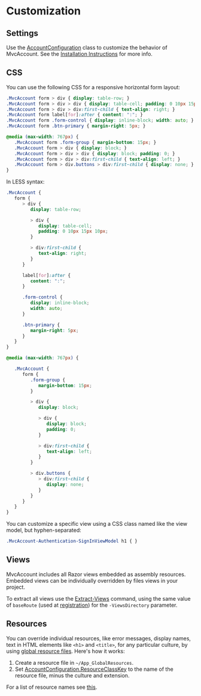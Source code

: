 ﻿Customization
=============

Settings
--------
Use the [AccountConfiguration](api/MvcAccount/AccountConfiguration/README.md#Properties) class to customize the behavior of MvcAccount. See the [Installation Instructions](Installation-Instructions.md#registration) for more info.

CSS
---
You can use the following CSS for a responsive horizontal form layout:

```css
.MvcAccount form > div { display: table-row; }
.MvcAccount form > div > div { display: table-cell; padding: 0 10px 15px 10px; }
.MvcAccount form > div > div:first-child { text-align: right; }
.MvcAccount form label[for]:after { content: ":"; }
.MvcAccount form .form-control { display: inline-block; width: auto; }
.MvcAccount form .btn-primary { margin-right: 5px; }

@media (max-width: 767px) {
   .MvcAccount form .form-group { margin-bottom: 15px; }
   .MvcAccount form > div { display: block; }
   .MvcAccount form > div > div { display: block; padding: 0; }
   .MvcAccount form > div > div:first-child { text-align: left; }
   .MvcAccount form > div.buttons > div:first-child { display: none; }
}
```

In LESS syntax:
```css
.MvcAccount {
   form {
      > div {
         display: table-row;

         > div {
            display: table-cell;
            padding: 0 10px 15px 10px;
         }

         > div:first-child {
            text-align: right;
         }
      }

      label[for]:after {
         content: ":";
      }

      .form-control {
         display: inline-block;
         width: auto;
      }

      .btn-primary {
         margin-right: 5px;
      }
   }
}

@media (max-width: 767px) {

   .MvcAccount {
      form {
         .form-group {
            margin-bottom: 15px;
         }

         > div {
            display: block;

            > div {
               display: block;
               padding: 0;
            }

            > div:first-child {
               text-align: left;
            }
         }

         > div.buttons {
            > div:first-child {
               display: none;
            }
         }
      }
   }
}
```

You can customize a specific view using a CSS class named like the view model, but hyphen-separated:

```css
.MvcAccount-Authentication-SignInViewModel h1 { }
```

Views
-----
MvcAccount includes all Razor views embedded as assembly resources. Embedded views can be individually overridden by files views in your project.

To extract all views use the [Extract-Views](https://mvccoderouting.codeplex.com/wikipage?title=Extract-Views) command, using the same value of `baseRoute` (used at [registration](Installation-Instructions.md#registration)) for the `-ViewsDirectory` parameter.

Resources
---------
You can override individual resources, like error messages, display names, text in HTML elements like `<h1>` and `<title>`, for any particular culture, by using [global resource files](http://msdn.microsoft.com/library/ms227427). Here's how it works:

1. Create a resource file in `~/App_GlobalResources`.
2. Set [AccountConfiguration.ResourceClassKey](api/MvcAccount/AccountConfiguration/ResourceClassKey.md) to the name of the resource file, minus the culture and extension.

For a list of resource names see [this](api/MvcAccount/AccountResources/README.md#Properties).
